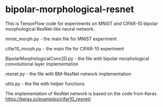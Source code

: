 # bipolar-morphological-resnet

This is TensorFlow code for experiments on MNIST and CIFAR-10 bipolar morphological ResNet-like neural network.

mnist_morph.py - the main file for MNIST experiment

cifar10_morph.py - the main file for CIFAR-10 experiment

BipolarMorphologicalConv2D.py - the file with bipolar morphological convolutional layer implementation

resnet.py - the file with BM-ResNet network implementation

utils.py - the file with helper functions

The implementation of ResNet network is based on the code from Keras https://keras.io/examples/cifar10_resnet/
